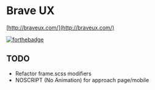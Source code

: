 # Brave UX

[http://braveux.com/](http://braveux.com/)

[![forthebadge](http://forthebadge.com/images/badges/built-with-love.svg)](http://forthebadge.com)


## TODO
* Refactor frame.scss modifiers
* NOSCRIPT (No Animation) for approach page/mobile
